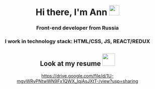 <div id="header" align="center">
<h1 ">Hi there, I'm Ann
<img src="https://github.com/blackcater/blackcater/raw/main/images/Hi.gif" height="32"/></h1>
<h3 >Front-end developer from Russia</h3>
<h3 >I work in technology stack: HTML/CSS, JS, REACT/REDUX</h3>

<h2 >Look at my resume
<img src="https://media.giphy.com/media/QmGShkWAWid2hzCqHE/giphy.gif" height="40"/></h2>

<a >https://drive.google.com/file/d/1U-mgvWRyPNtwWN9Fx1QWX_IqjAsJXtT-/view?usp=sharing</a>
</div>

